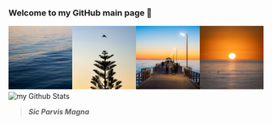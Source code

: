 ### Welcome to my GitHub main page 👋  
![](https://github.com/ZichengDuan/ZichengDuan/blob/main/Picture1.png)
<img align="center" src="https://github-readme-stats.vercel.app/api?username=ZichengDuan&include_all_commits=true&count_private=true&theme=radical&show_icons=true&line_height=20" alt="my Github Stats"/>
> **_Sic Parvis Magna_**
